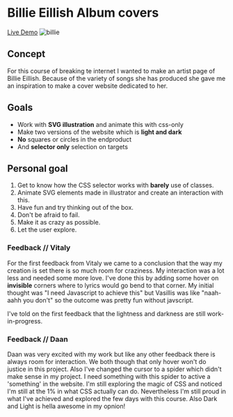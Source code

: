 # Billie Eillish Album covers

[Live Demo]()
![billie](https://i.imgur.com/5VNHXtP.png)

## Concept

For this course of breaking te internet I wanted to make an artist page of Billie Eillish. Because of the variety of songs she has produced she gave me an inspiration to make a cover website dedicated to her.

## Goals
* Work with **SVG illustration** and animate this with css-only
* Make two versions of the website which is **light and dark**
* **No** squares or circles in the endproduct
* And **selector only** selection on targets

## Personal goal
1. Get to know how the CSS selector works with **barely** use of classes.
1. Animate SVG elements made in illustrator and create an interaction with this.
1. Have fun and try thinking out of the box.
1. Don't be afraid to fail.
1. Make it as crazy as possible.
1. Let the user explore.

### Feedback // Vitaly

For the first feedback from Vitaly we came to a conclusion that the way my creation is set there is so much room for craziness. My interaction was a lot less and needed some more love. I've done this by adding some hover on **invisible** corners where to lyrics would go bend to that corner. My initial thought was "I need Javascript to achieve this" but Vasillis was like "naah-aahh you don't" so the outcome was pretty fun without javscript.

I've told on the first feedback that the lightness and darkness are still work-in-progress.

### Feedback // Daan

Daan was very excited with my work but like any other feedback there is always room for interaction. We both though that only hover won't do justice in this project. Also I've changed the cursor to a spider which didn't make sense in my project. I need something with this spider to active a 'something' in the website. I'm still exploring the magic of CSS and noticed I'm still at the 1% in what CSS actually can do.
Nevertheless I'm still proud in what I've achieved and explored the few days with this course.
Also Dark and Light is hella awesome in my opnion!



<!-- 

# CSS to the Rescue @cmda-minor-web 19-20

_This course is in English_

In this three week course you are going to create an innovative, experimantal, yet pleasurable user experience by using CSS and SVG. No Javascrpt allowed.

## Learning goals
- _You understand the broader scope of CSS: You can show that CSS can be used for more than just styling web pages._
- _You understand the progressive enhancement parts of CSS: You can show that you can use the cascade, inheritance and specificity in your project_
- _You understand the interactive parts of CSS: Is the UX fully enhanced within in given CSS scope?_
- _You have been experimenting: Have the learning goals been stretched?_

[Rubric](https://docs.google.com/spreadsheets/d/1Xv48MSiACNmnM6nXpGGUb8mJDC459uSaxJszO_zLEp8/edit?usp=sharing)

## Programm

### Week 1 - 👁 C what you did there

[See all the details of week 1 here](week1/).

Goals of this week: 

- Be inspired
- Discuss hot CSS topics.
- Get going!

<!-- [Opdrachten](https://drive.google.com/open?id=1OVhWQNaCgSluYviTKKWcApkyPd23xow1PiExb8GYANM) -->

<!-- [Slides](https://drive.google.com/open?id=1Rjl9xqXoKniQSRJPdkU1O5YwWC33SJK8KiV0a-H_xZU) -->

<!-- ### Week 2 - Create Stuff, 🙃 Smile 

This week’s goals: Moar inspiration, create stuff, break stuff, and learn from each other. --> 

<!-- [Opdrachten](https://drive.google.com/open?id=1GMDTdW3LycAYpZSFI6gk_lrKrx8-zLWrNh69aaVEH5Y) -->

<!-- [Slides](https://drive.google.com/open?id=1IqQeu1m0dQiSC_KCvrn8eencAgtYe7X6qT-gm0n9Bmc) -->

<!-- ### Week 3 - 🎪 Show time

Goals: Blow us away. -->

<!-- [Opdrachten](https://drive.google.com/open?id=13pKQu72pshaEzKw9q5JHLa-aop85nMP6nDCdqioWjoQ) -->

<!-- [Slides](https://drive.google.com/open?id=1BSzGYNLMgtHD4HRnK7f0DgyTv4Pg3xsQwD_eYNo7v0Y) -->


<!-- Add a link to your live demo in Github Pages 🌐-->

<!-- ☝️ replace this description with a description of your own work -->

<!-- Add a nice image here at the end of the week, showing off your shiny frontend 📸 -->

<!-- Maybe a table of contents here? 📚 -->

<!-- How about a section that describes how to install this project? 🤓 -->

<!-- ...but how does one use this project? What are its features 🤔 -->

<!-- What external data source is featured in your project and what are its properties 🌠 -->

<!-- Maybe a checklist of done stuff and stuff still on your wishlist? ✅ -->

<!-- How about a license here? 📜 (or is it a licence?) 🤷 -->
